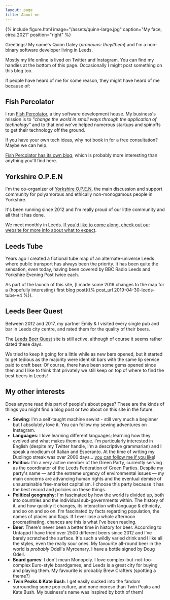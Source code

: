 ```yaml
---
layout: page
title: About me
---
```

{% include figure.html image="/assets/quinn-large.jpg" caption="My face, circa 2021" position="right" %}

Greetings! My name's Quinn Daley (*pronouns: they/them*) and I'm a non-binary software developer living in Leeds.

Mostly my life online is lived on Twitter and Instagram. You can find my handles at the bottom of this page. Occasionally I might post something on this blog too.

If people have heard of me for some reason, they might have heard of me because of:

## Fish Percolator

I run [Fish Percolator](https://www.fishpercolator.co.uk/), a tiny software development house. My business's mission is to *"change the world in small ways through the application of technology"* and to that end we've helped numerous startups and spinoffs to get their technology off the ground.

If you have your own tech ideas, why not book in for a free consultation? Maybe we can help.

[Fish Percolator has its own blog](https://medium.com/@fishpercolator), which is probably more interesting than anything you'll find here.

## Yorkshire O.P.E.N

I'm the co-organizer of [Yorkshire O.P.E.N](https://www.y-open.org.uk/), the main discussion and support community for polyamorous and ethically non-monogamous people in Yorkshire.

It's been running since 2012 and I'm really proud of our little community and all that it has done.

We meet monthly in Leeds. [If you'd like to come along, check out our website for more info about what to expect](https://www.y-open.org.uk/).

## Leeds Tube

Years ago I created a fictional tube map of an alternate-universe Leeds where public transport has always been the priority. It has been quite the sensation, even today, having been covered by BBC Radio Leeds and Yorkshire Evening Post twice each.

As part of the launch of this site, [I made some 2019 changes to the map for a (hopefully interesting) first blog post]({% post_url 2019-04-30-leeds-tube-v4 %}).

## Leeds Beer Quest

Between 2012 and 2017, my partner Emily & I visited every single pub and bar in Leeds city centre, and rated them for the quality of their beers.

The [Leeds Beer Quest](http://leedsbeer.info/) site is still active, although of course it seems rather dated these days.

We tried to keep it going for a little while as new bars opened, but it started to get tedious as the majority were identikit bars with the same lip service paid to craft beer. Of course, there have been some gems opened since then and I like to think that privately we still keep on top of where to find the best beers in Leeds!

## My other interests

Does anyone read this part of people's about pages? These are the kinds of things you might find a blog post or two about on this site in the future.

* **Sewing**: I'm a self-taught machine sewist - still very much a beginner but I absolutely love it. You can follow my sewing adventures on Instagram.
* **Languages**: I love learning different languages; learning how they evolved and what makes them unique. I'm particularly interested in English (despite my Twitter handle, I'm a descriptive grammarian) and I speak a modicum of Italian and Esperanto. At the time of writing my Duolingo streak was over 2000 days... [you can follow me if you like](https://www.duolingo.com/pedantic_git)!
* **Politics**: I'm a very active member of the Green Party, currently serving as the coordinator of the Leeds Federation of Green Parties. Despite my party's name — and the extreme urgency of environmental issues — my main concerns are advancing human rights and the eventual demise of unsustainable free-market capitalism. I choose this party because it has the best record and policies on these things.
* **Political geography**: I'm fascinated by how the world is divided up, both into countries and the individual sub-governments within. The history of it, and how quickly it changes, its interaction with language & ethnicity, and so on and so on. I'm fascinated by facts regarding population, the names of places and flags. If I ever lose a whole afternoon procrastinating, chances are this is what I've been reading.
* **Beer**: There's never been a better time in history for beer. According to Untappd I have tried over 2500 different beers since 2012 and I've barely scratched the surface. It's such a wildly varied drink and I like all the styles, even the really sour ones. My favourite all-round beer in the world is *probably* Odell's Myrcenary. I have a bottle signed by Doug Odell.
* **Board games**: I don't mean Monopoly. I love complex-but-not-too-complex Euro-style boardgames, and Leeds is a great city for buying and playing them. My favourite is probably Brew Crafters (spotting a theme?)
* **Twin Peaks & Kate Bush**: I get easily sucked into the fandom surrounding some pop culture, and none moreso than Twin Peaks and Kate Bush. My business's name was inspired by both of them!
